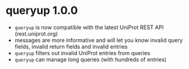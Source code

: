 # queryup 1.0.0

* `queryup` is now compatible with the latest UniProt REST API (rest.uniprot.org)
* messages are more informative and will let you know invalid query fields,
invalid return fields and invalid entries
* `queryup` filters out invalid UniProt entries from queries
* `queryup` can manage long queries (with hundreds of entries)

